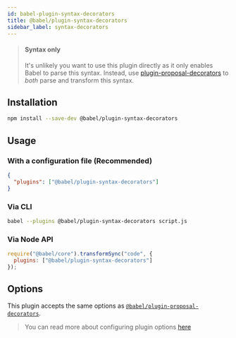 ```yaml
---
id: babel-plugin-syntax-decorators
title: @babel/plugin-syntax-decorators
sidebar_label: syntax-decorators
---
```


> #### Syntax only
>
> It's unlikely you want to use this plugin directly as it only enables Babel to parse this syntax. Instead, use [plugin-proposal-decorators](plugin-proposal-decorators.md) to _both_ parse and transform this syntax.

## Installation

```sh
npm install --save-dev @babel/plugin-syntax-decorators
```

## Usage

### With a configuration file (Recommended)

```json
{
  "plugins": ["@babel/plugin-syntax-decorators"]
}
```

### Via CLI

```sh
babel --plugins @babel/plugin-syntax-decorators script.js
```

### Via Node API

```javascript
require("@babel/core").transformSync("code", {
  plugins: ["@babel/plugin-syntax-decorators"]
});
```

## Options

This plugin accepts the same options as [`@babel/plugin-proposal-decorators`](plugin-proposal-decorators.md).

> You can read more about configuring plugin options [here](https://babeljs.io/docs/en/plugins#plugin-options)
